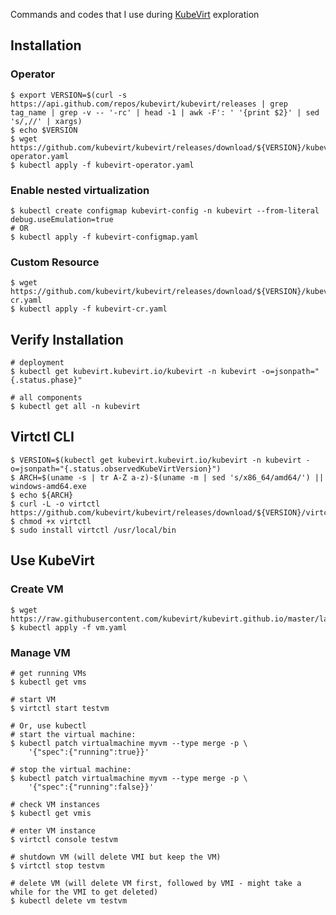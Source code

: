 Commands and codes that I use during [KubeVirt](https://kubevirt.io) exploration

## Installation

### Operator

```
$ export VERSION=$(curl -s https://api.github.com/repos/kubevirt/kubevirt/releases | grep tag_name | grep -v -- '-rc' | head -1 | awk -F': ' '{print $2}' | sed 's/,//' | xargs)
$ echo $VERSION
$ wget https://github.com/kubevirt/kubevirt/releases/download/${VERSION}/kubevirt-operator.yaml
$ kubectl apply -f kubevirt-operator.yaml
```

### Enable nested virtualization

```
$ kubectl create configmap kubevirt-config -n kubevirt --from-literal debug.useEmulation=true
# OR
$ kubectl apply -f kubevirt-configmap.yaml
```

### Custom Resource

```
$ wget https://github.com/kubevirt/kubevirt/releases/download/${VERSION}/kubevirt-cr.yaml
$ kubectl apply -f kubevirt-cr.yaml
```

## Verify Installation

```
# deployment
$ kubectl get kubevirt.kubevirt.io/kubevirt -n kubevirt -o=jsonpath="{.status.phase}"

# all components
$ kubectl get all -n kubevirt
```

## Virtctl CLI

```
$ VERSION=$(kubectl get kubevirt.kubevirt.io/kubevirt -n kubevirt -o=jsonpath="{.status.observedKubeVirtVersion}")
$ ARCH=$(uname -s | tr A-Z a-z)-$(uname -m | sed 's/x86_64/amd64/') || windows-amd64.exe
$ echo ${ARCH}
$ curl -L -o virtctl https://github.com/kubevirt/kubevirt/releases/download/${VERSION}/virtctl-${VERSION}-${ARCH}
$ chmod +x virtctl
$ sudo install virtctl /usr/local/bin
```

## Use KubeVirt

### Create VM

```
$ wget https://raw.githubusercontent.com/kubevirt/kubevirt.github.io/master/labs/manifests/vm.yaml
$ kubectl apply -f vm.yaml
```

### Manage VM

```
# get running VMs
$ kubectl get vms
```

```
# start VM
$ virtctl start testvm

# Or, use kubectl
# start the virtual machine:
$ kubectl patch virtualmachine myvm --type merge -p \
    '{"spec":{"running":true}}'

# stop the virtual machine:
$ kubectl patch virtualmachine myvm --type merge -p \
    '{"spec":{"running":false}}'
```

```
# check VM instances
$ kubectl get vmis

# enter VM instance
$ virtctl console testvm

# shutdown VM (will delete VMI but keep the VM)
$ virtctl stop testvm

# delete VM (will delete VM first, followed by VMI - might take a while for the VMI to get deleted)
$ kubectl delete vm testvm
```
